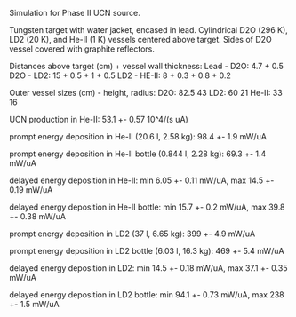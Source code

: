 Simulation for Phase II UCN source.

Tungsten target with water jacket, encased in lead.
Cylindrical D2O (296 K), LD2 (20 K), and He-II (1 K) vessels centered above target.
Sides of D2O vessel covered with graphite reflectors.

Distances above target (cm) + vessel wall thickness:
Lead - D2O: 4.7 + 0.5
D2O - LD2: 15 + 0.5 + 1 + 0.5
LD2 - HE-II: 8 + 0.3 + 0.8 + 0.2

Outer vessel sizes (cm) - height, radius:
D2O: 82.5 43
LD2: 60 21
He-II: 33 16

UCN production in He-II:
53.1 +- 0.57 10^4/(s uA)

prompt energy deposition in He-II (20.6 l, 2.58 kg):
98.4 +- 1.9 mW/uA

prompt energy deposition in He-II bottle (0.844 l, 2.28 kg):
69.3 +- 1.4 mW/uA

delayed energy deposition in He-II:
min 6.05 +- 0.11 mW/uA, max 14.5 +- 0.19 mW/uA

delayed energy deposition in He-II bottle:
min 15.7 +- 0.2 mW/uA, max 39.8 +- 0.38 mW/uA

prompt energy deposition in LD2 (37 l, 6.65 kg):
399 +- 4.9 mW/uA

prompt energy deposition in LD2 bottle (6.03 l, 16.3 kg):
469 +- 5.4 mW/uA

delayed energy deposition in LD2:
min 14.5 +- 0.18 mW/uA, max 37.1 +- 0.35 mW/uA

delayed energy deposition in LD2 bottle:
min 94.1 +- 0.73 mW/uA, max 238 +- 1.5 mW/uA

